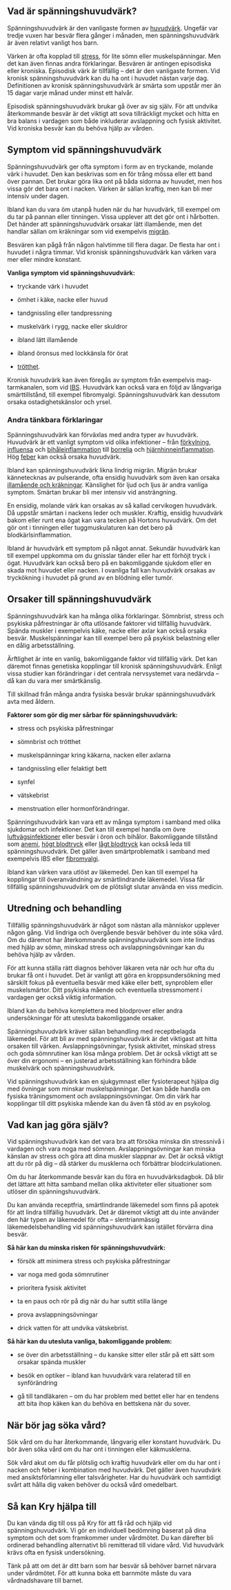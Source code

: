 Vad är spänningshuvudvärk?
--------------------------

Spänningshuvudvärk är den vanligaste formen av [huvudvärk](https://www.kry.se/fakta/smarta-och-vark/huvudvark/ "huvudvark"). Ungefär var tredje vuxen har besvär flera gånger i månaden, men spänningshuvudvärk är även relativt vanligt hos barn.

Värken är ofta kopplad till [stress](https://www.kry.se/fakta/psykiatri-och-psykologi/stress/ "stress"), för lite sömn eller muskelspänningar. Men det kan även finnas andra förklaringar. Besvären är antingen episodiska eller kroniska. Episodisk värk är tillfällig – det är den vanligaste formen. Vid kronisk spänningshuvudvärk kan du ha ont i huvudet nästan varje dag. Definitionen av kronisk spänningshuvudvärk är smärta som uppstår mer än 15 dagar varje månad under minst ett halvår.

Episodisk spänningshuvudvärk brukar gå över av sig själv. För att undvika återkommande besvär är det viktigt att sova tillräckligt mycket och hitta en bra balans i vardagen som både inkluderar avslappning och fysisk aktivitet. Vid kroniska besvär kan du behöva hjälp av vården.

Symptom vid spänningshuvudvärk
------------------------------

Spänningshuvudvärk ger ofta symptom i form av en tryckande, molande värk i huvudet. Den kan beskrivas som en för trång mössa eller ett band över pannan. Det brukar göra lika ont på båda sidorna av huvudet, men hos vissa gör det bara ont i nacken. Värken är sällan kraftig, men kan bli mer intensiv under dagen.

Ibland kan du vara öm utanpå huden när du har huvudvärk, till exempel om du tar på pannan eller tinningen. Vissa upplever att det gör ont i hårbotten. Det händer att spänningshuvudvärk orsakar lätt illamående, men det handlar sällan om kräkningar som vid exempelvis [migrän](https://www.kry.se/fakta/smarta-och-vark/migran/ "migran").

Besvären kan pågå från någon halvtimme till flera dagar. De flesta har ont i huvudet i några timmar. Vid kronisk spänningshuvudvärk kan värken vara mer eller mindre konstant.

**Vanliga symptom vid spänningshuvudvärk:**

*   tryckande värk i huvudet
    
*   ömhet i käke, nacke eller huvud
    
*   tandgnissling eller tandpressning
    
*   muskelvärk i rygg, nacke eller skuldror
    
*   ibland lätt illamående
    
*   ibland öronsus med lockkänsla för örat
    
*   [trötthet](https://www.kry.se/fakta/ovrigt/trotthet/ "trotthet").
    

Kronisk huvudvärk kan även föregås av symptom från exempelvis mag-tarmkanalen, som vid [IBS](https://www.kry.se/fakta/mage-och-tarm/ibs/ "ibs"). Huvudvärk kan också vara en följd av långvariga smärttillstånd, till exempel fibromyalgi. Spänningshuvudvärk kan dessutom orsaka ostadighetskänslor och yrsel.

### Andra tänkbara förklaringar

Spänningshuvudvärk kan förväxlas med andra typer av huvudvärk. Huvudvärk är ett vanligt symptom vid olika infektioner – från [förkylning](https://www.kry.se/fakta/infektioner/forkylning/ "forkylning"), [influensa](https://www.kry.se/fakta/infektioner/influensa/ "influensa") och [bihåleinflammation](https://www.kry.se/fakta/oron-nasa-hals/bihaleinflammation/ "bihaleinflammation") till [borrelia](https://www.kry.se/fakta/djur-och-insektsbett/borrelia/ "borrelia") och [hjärnhinneinflammation](https://www.kry.se/fakta/infektioner/hjarnhinneinflammation/ "hjarnhinneinflammation"). Hög [feber](https://www.kry.se/fakta/infektioner/feber/ "feber") kan också orsaka huvudvärk.

Ibland kan spänningshuvudvärk likna lindrig migrän. Migrän brukar kännetecknas av pulserande, ofta ensidig huvudvärk som även kan orsaka [illamående och kräkningar](https://www.kry.se/fakta/mage-och-tarm/illamaende/ "illamaende-och-krakningar"). Känslighet för ljud och ljus är andra vanliga symptom. Smärtan brukar bli mer intensiv vid ansträngning.

En ensidig, molande värk kan orsakas av så kallad cervikogen huvudvärk. Då uppstår smärtan i nackens leder och muskler. Kraftig, ensidig huvudvärk bakom eller runt ena ögat kan vara tecken på Hortons huvudvärk. Om det gör ont i tinningen eller tuggmuskulaturen kan det bero på blodkärlsinflammation.

Ibland är huvudvärk ett symptom på något annat. Sekundär huvudvärk kan till exempel uppkomma om du gnisslar tänder eller har ett förhöjt tryck i ögat. Huvudvärk kan också bero på en bakomliggande sjukdom eller en skada mot huvudet eller nacken. I ovanliga fall kan huvudvärk orsakas av tryckökning i huvudet på grund av en blödning eller tumör.

Orsaker till spänningshuvudvärk
-------------------------------

Spänningshuvudvärk kan ha många olika förklaringar. Sömnbrist, stress och psykiska påfrestningar är ofta utlösande faktorer vid tillfällig huvudvärk. Spända muskler i exempelvis käke, nacke eller axlar kan också orsaka besvär. Muskelspänningar kan till exempel bero på psykisk belastning eller en dålig arbetsställning.

Ärftlighet är inte en vanlig, bakomliggande faktor vid tillfällig värk. Det kan däremot finnas genetiska kopplingar till kronisk spänningshuvudvärk. Enligt vissa studier kan förändringar i det centrala nervsystemet vara nedärvda – då kan du vara mer smärtkänslig.

Till skillnad från många andra fysiska besvär brukar spänningshuvudvärk avta med åldern.

**Faktorer som gör dig mer sårbar för spänningshuvudvärk:**

*   stress och psykiska påfrestningar
    
*   sömnbrist och trötthet
    
*   muskelspänningar kring käkarna, nacken eller axlarna
    
*   tandgnissling eller felaktigt bett
    
*   synfel
    
*   vätskebrist
    
*   menstruation eller hormonförändringar.
    

Spänningshuvudvärk kan vara ett av många symptom i samband med olika sjukdomar och infektioner. Det kan till exempel handla om övre [luftvägsinfektioner](https://www.kry.se/fakta/infektioner/luftvagsinfektioner/ "luftvagsinfektioner") eller besvär i öron och bihålor. Bakomliggande tillstånd som [anemi](https://www.kry.se/fakta/ovrigt/anemi/ "anemi"), [högt blodtryck](https://www.kry.se/fakta/hjart-och-karlsjukdomar/hogt-blodtryck/ "hogt-blodtryck") eller [lågt blodtryck](https://www.kry.se/fakta/hjart-och-karlsjukdomar/lagt-blodtryck/ "lagt-blodtryck") kan också leda till spänningshuvudvärk. Det gäller även smärtproblematik i samband med exempelvis IBS eller [fibromyalgi](https://www.kry.se/fakta/smarta-och-vark/fibromyalgi/ "fibromyalgi").

Ibland kan värken vara utlöst av läkemedel. Den kan till exempel ha kopplingar till överanvändning av smärtlindrande läkemedel. Vissa får tillfällig spänningshuvudvärk om de plötsligt slutar använda en viss medicin.

Utredning och behandling
------------------------

Tillfällig spänningshuvudvärk är något som nästan alla människor upplever någon gång. Vid lindriga och övergående besvär behöver du inte söka vård. Om du däremot har återkommande spänningshuvudvärk som inte lindras med hjälp av sömn, minskad stress och avslappningsövningar kan du behöva hjälp av vården.

För att kunna ställa rätt diagnos behöver läkaren veta när och hur ofta du brukar få ont i huvudet. Det är vanligt att göra en kroppsundersökning med särskilt fokus på eventuella besvär med käke eller bett, synproblem eller muskelsmärtor. Ditt psykiska mående och eventuella stressmoment i vardagen ger också viktig information.

Ibland kan du behöva komplettera med blodprover eller andra undersökningar för att utesluta bakomliggande orsaker.

Spänningshuvudvärk kräver sällan behandling med receptbelagda läkemedel. För att bli av med spänningshuvudvärk är det viktigast att hitta orsaken till värken. Avslappningsövningar, fysisk aktivitet, minskad stress och goda sömnrutiner kan lösa många problem. Det är också viktigt att se över din ergonomi – en justerad arbetsställning kan förhindra både muskelvärk och spänningshuvudvärk.

Vid spänningshuvudvärk kan en sjukgymnast eller fysioterapeut hjälpa dig med övningar som minskar muskelspänningar. Det kan både handla om fysiska träningsmoment och avslappningsövningar. Om din värk har kopplingar till ditt psykiska mående kan du även få stöd av en psykolog.

Vad kan jag göra själv?
-----------------------

Vid spänningshuvudvärk kan det vara bra att försöka minska din stressnivå i vardagen och vara noga med sömnen. Avslappningsövningar kan minska känslan av stress och göra att dina muskler slappnar av. Det är också viktigt att du rör på dig – då stärker du musklerna och förbättrar blodcirkulationen.

Om du har återkommande besvär kan du föra en huvudvärksdagbok. Då blir det lättare att hitta samband mellan olika aktiviteter eller situationer som utlöser din spänningshuvudvärk.

Du kan använda receptfria, smärtlindrande läkemedel som finns på apotek för att lindra tillfällig huvudvärk. Det är däremot viktigt att du inte använder den här typen av läkemedel för ofta – slentrianmässig läkemedelsbehandling vid spänningshuvudvärk kan istället förvärra dina besvär.

**Så här kan du minska risken för spänningshuvudvärk:**

*   försök att minimera stress och psykiska påfrestningar
    
*   var noga med goda sömnrutiner
    
*   prioritera fysisk aktivitet
    
*   ta en paus och rör på dig när du har suttit stilla länge
    
*   prova avslappningsövningar
    
*   drick vatten för att undvika vätskebrist.
    

**Så här kan du utesluta vanliga, bakomliggande problem:**

*   se över din arbetsställning – du kanske sitter eller står på ett sätt som orsakar spända muskler
    
*   besök en optiker – ibland kan huvudvärk vara relaterad till en synförändring
    
*   gå till tandläkaren – om du har problem med bettet eller har en tendens att bita ihop käken kan du behöva en bettskena när du sover.
    

När bör jag söka vård?
----------------------

Sök vård om du har återkommande, långvarig eller konstant huvudvärk. Du bör även söka vård om du har ont i tinningen eller käkmusklerna.

Sök vård akut om du får plötslig och kraftig huvudvärk eller om du har ont i nacken och feber i kombination med huvudvärk. Det gäller även huvudvärk med ansiktsförlamning eller talsvårigheter. Har du huvudvärk och samtidigt svårt att hålla dig vaken behöver du också vård omedelbart.

Så kan Kry hjälpa till
----------------------

Du kan vända dig till oss på Kry för att få råd och hjälp vid spänningshuvudvärk. Vi gör en individuell bedömning baserat på dina symptom och det som framkommer under vårdmötet. Du kan därefter bli ordinerad behandling alternativt bli remitterad till vidare vård. Vid huvudvärk krävs ofta en fysisk undersökning.

Tänk på att om det är ditt barn som har besvär så behöver barnet närvara under vårdmötet. För att kunna boka ett barnmöte måste du vara vårdnadshavare till barnet.